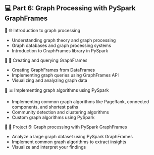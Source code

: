 ## 💻 Part 6: Graph Processing with PySpark GraphFrames

🔹 🌐 Introduction to graph processing
  - Understanding graph theory and graph processing
  - Graph databases and graph processing systems
  - Introduction to GraphFrames library in PySpark

🔹 🎨 Creating and querying GraphFrames
  - Creating GraphFrames from DataFrames
  - Implementing graph queries using GraphFrames API
  - Visualizing and analyzing graph data

🔹 📊 Implementing graph algorithms using PySpark
  - Implementing common graph algorithms like PageRank, connected components, and shortest paths
  - Community detection and clustering algorithms
  - Custom graph algorithms using PySpark

🔹 🎯 Project 6: Graph processing with PySpark GraphFrames
  - Analyze a large graph dataset using PySpark GraphFrames
  - Implement common graph algorithms to extract insights
  - Visualize and interpret your findings
